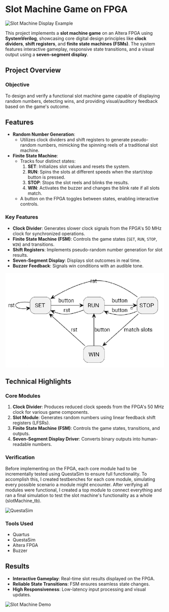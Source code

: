 # Slot Machine Game on FPGA

![Slot Machine Display Example](https://via.placeholder.com/800x400.png?text=Slot+Machine+Display)

This project implements a **slot machine game** on an Altera FPGA using **SystemVerilog**, showcasing core digital design principles like **clock dividers**, **shift registers**, and **finite state machines (FSMs)**. The system features interactive gameplay, responsive state transitions, and a visual output using a **seven-segment display**.

## Project Overview

### Objective
To design and verify a functional slot machine game capable of displaying random numbers, detecting wins, and providing visual/auditory feedback based on the game's outcome.

## Features
- **Random Number Generation**:
  - Utilizes clock dividers and shift registers to generate pseudo-random numbers, mimicking the spinning reels of a traditional slot machine.
- **Finite State Machine**:
  - Tracks four distinct states:
    1. **SET**: Initializes slot values and resets the system.
    2. **RUN**: Spins the slots at different speeds when the start/stop button is pressed.
    3. **STOP**: Stops the slot reels and blinks the results.
    4. **WIN**: Activates the buzzer and changes the blink rate if all slots match.
  - A button on the FPGA toggles between states, enabling interactive controls.

### Key Features
- **Clock Divider**: Generates slower clock signals from the FPGA's 50 MHz clock for synchronized operations.
- **Finite State Machine (FSM)**: Controls the game states (`SET`, `RUN`, `STOP`, `WIN`) and transitions.
- **Shift Registers**: Implements pseudo-random number generation for slot results.
- **Seven-Segment Display**: Displays slot outcomes in real time.
- **Buzzer Feedback**: Signals win conditions with an audible tone.

![FSM Diagram](assets/FSM.png)

## Technical Highlights

### Core Modules
1. **Clock Divider**: Produces reduced clock speeds from the FPGA's 50 MHz clock for various game components. 
2. **Slot Module**: Generates random numbers using linear feedback shift registers (LFSRs).
3. **Finite State Machine (FSM)**: Controls the game states, transitions, and outputs.
4. **Seven-Segment Display Driver**: Converts binary outputs into human-readable numbers.

### Verification
Before implementing on the FPGA, each core module had to be incrementally tested using QuestaSim to ensure full functionality. To accomplish this, I created testbenches for each core module, simulating every possible scenario a module might encounter. After verifying all modules were functional, I created a top module to connect everything and ran a final simulation to test the slot machine's functionality as a whole (slotMachine_tb). 

![QuestaSim](assets/Questa)

### Tools Used
- Quartus
- QuestaSim
- Altera FPGA
- Buzzer

## Results
- **Interactive Gameplay**: Real-time slot results displayed on the FPGA.
- **Reliable State Transitions**: FSM ensures seamless state changes.
- **High Responsiveness**: Low-latency input processing and visual updates.

![Slot Machine Demo](https://via.placeholder.com/800x400.png?text=Slot+Machine+Demo)
